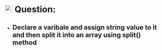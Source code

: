 # <img height="24px" src="https://cdn-icons-png.flaticon.com/512/5968/5968292.png"> Question:

- ## Declare a varibale and assign string value to it and then split it into an array using split() method

